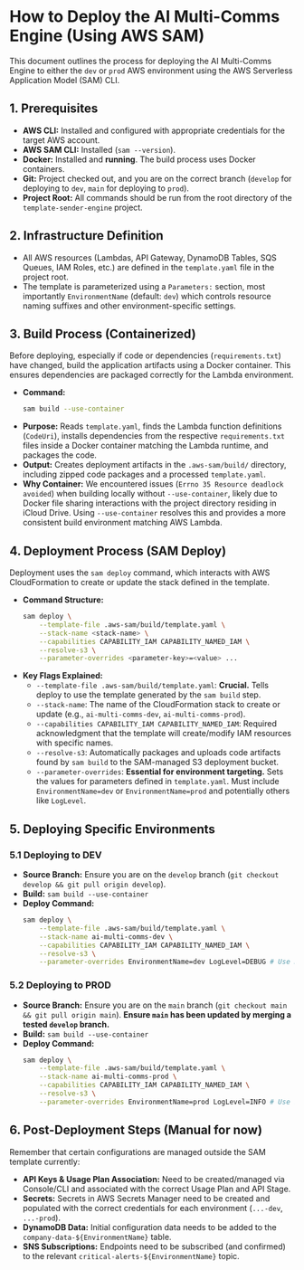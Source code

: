 # How to Deploy the AI Multi-Comms Engine (Using AWS SAM)

This document outlines the process for deploying the AI Multi-Comms Engine to either the `dev` or `prod` AWS environment using the AWS Serverless Application Model (SAM) CLI.

## 1. Prerequisites

*   **AWS CLI:** Installed and configured with appropriate credentials for the target AWS account.
*   **AWS SAM CLI:** Installed (`sam --version`).
*   **Docker:** Installed and **running**. The build process uses Docker containers.
*   **Git:** Project checked out, and you are on the correct branch (`develop` for deploying to `dev`, `main` for deploying to `prod`).
*   **Project Root:** All commands should be run from the root directory of the `template-sender-engine` project.

## 2. Infrastructure Definition

*   All AWS resources (Lambdas, API Gateway, DynamoDB Tables, SQS Queues, IAM Roles, etc.) are defined in the `template.yaml` file in the project root.
*   The template is parameterized using a `Parameters:` section, most importantly `EnvironmentName` (default: `dev`) which controls resource naming suffixes and other environment-specific settings.

## 3. Build Process (Containerized)

Before deploying, especially if code or dependencies (`requirements.txt`) have changed, build the application artifacts using a Docker container. This ensures dependencies are packaged correctly for the Lambda environment.

*   **Command:**
    ```bash
    sam build --use-container
    ```
*   **Purpose:** Reads `template.yaml`, finds the Lambda function definitions (`CodeUri`), installs dependencies from the respective `requirements.txt` files inside a Docker container matching the Lambda runtime, and packages the code.
*   **Output:** Creates deployment artifacts in the `.aws-sam/build/` directory, including zipped code packages and a processed `template.yaml`.
*   **Why Container:** We encountered issues (`Errno 35 Resource deadlock avoided`) when building locally without `--use-container`, likely due to Docker file sharing interactions with the project directory residing in iCloud Drive. Using `--use-container` resolves this and provides a more consistent build environment matching AWS Lambda.

## 4. Deployment Process (SAM Deploy)

Deployment uses the `sam deploy` command, which interacts with AWS CloudFormation to create or update the stack defined in the template.

*   **Command Structure:**
    ```bash
    sam deploy \
        --template-file .aws-sam/build/template.yaml \
        --stack-name <stack-name> \
        --capabilities CAPABILITY_IAM CAPABILITY_NAMED_IAM \
        --resolve-s3 \
        --parameter-overrides <parameter-key>=<value> ...
    ```
*   **Key Flags Explained:**
    *   `--template-file .aws-sam/build/template.yaml`: **Crucial.** Tells deploy to use the template generated by the `sam build` step.
    *   `--stack-name`: The name of the CloudFormation stack to create or update (e.g., `ai-multi-comms-dev`, `ai-multi-comms-prod`).
    *   `--capabilities CAPABILITY_IAM CAPABILITY_NAMED_IAM`: Required acknowledgment that the template will create/modify IAM resources with specific names.
    *   `--resolve-s3`: Automatically packages and uploads code artifacts found by `sam build` to the SAM-managed S3 deployment bucket.
    *   `--parameter-overrides`: **Essential for environment targeting.** Sets the values for parameters defined in `template.yaml`. Must include `EnvironmentName=dev` or `EnvironmentName=prod` and potentially others like `LogLevel`.

## 5. Deploying Specific Environments

### 5.1 Deploying to DEV

*   **Source Branch:** Ensure you are on the `develop` branch (`git checkout develop && git pull origin develop`).
*   **Build:** `sam build --use-container`
*   **Deploy Command:**
    ```bash
    sam deploy \
        --template-file .aws-sam/build/template.yaml \
        --stack-name ai-multi-comms-dev \
        --capabilities CAPABILITY_IAM CAPABILITY_NAMED_IAM \
        --resolve-s3 \
        --parameter-overrides EnvironmentName=dev LogLevel=DEBUG # Use DEBUG for dev
    ```

### 5.2 Deploying to PROD

*   **Source Branch:** Ensure you are on the `main` branch (`git checkout main && git pull origin main`). **Ensure `main` has been updated by merging a tested `develop` branch.**
*   **Build:** `sam build --use-container`
*   **Deploy Command:**
    ```bash
    sam deploy \
        --template-file .aws-sam/build/template.yaml \
        --stack-name ai-multi-comms-prod \
        --capabilities CAPABILITY_IAM CAPABILITY_NAMED_IAM \
        --resolve-s3 \
        --parameter-overrides EnvironmentName=prod LogLevel=INFO # Use INFO for prod
    ```

## 6. Post-Deployment Steps (Manual for now)

Remember that certain configurations are managed outside the SAM template currently:

*   **API Keys & Usage Plan Association:** Need to be created/managed via Console/CLI and associated with the correct Usage Plan and API Stage.
*   **Secrets:** Secrets in AWS Secrets Manager need to be created and populated with the correct credentials for each environment (`...-dev`, `...-prod`).
*   **DynamoDB Data:** Initial configuration data needs to be added to the `company-data-${EnvironmentName}` table.
*   **SNS Subscriptions:** Endpoints need to be subscribed (and confirmed) to the relevant `critical-alerts-${EnvironmentName}` topic. 